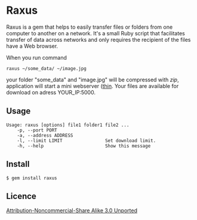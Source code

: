 Raxus
=====

Raxus is a gem that helps to easily transfer files or folders from one computer to another on a network. It's a small Ruby script that facilitates transfer of data across networks and only requires the recipient of the files have a Web browser.

When you run command

    raxus ~/some_data/ ~/image.jpg

your folder "some_data" and "image.jpg" will be compressed with *zip*, application will start a mini webserver ([thin](http://code.macournoyer.com/thin/). Your files are available for download on adress YOUR_IP:5000.

Usage
-----

    Usage: raxus [options] file1 folder1 file2 ...
        -p, --port PORT
        -a, --address ADDRESS
        -l, --limit LIMIT                Set download limit.
        -h, --help                       Show this message

Install
-------

    $ gem install raxus

Licence
-------

[Attribution-Noncommercial-Share Alike 3.0 Unported](http://creativecommons.org/licenses/by-nc-sa/3.0/)
